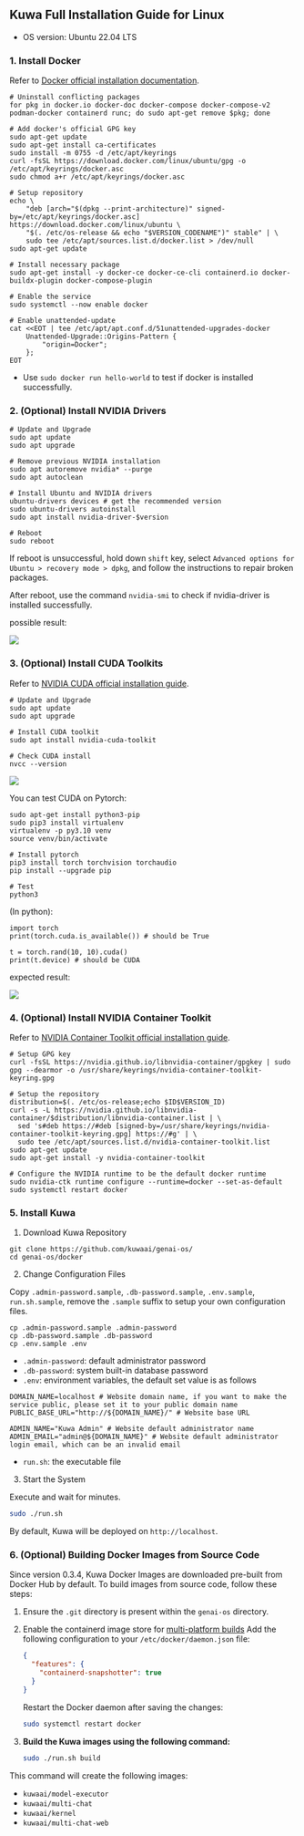 ## Kuwa Full Installation Guide for Linux

* OS version: Ubuntu 22.04 LTS

### 1. Install Docker

Refer to [Docker official installation documentation](https://docs.docker.com/engine/install/).

```sh=
# Uninstall conflicting packages
for pkg in docker.io docker-doc docker-compose docker-compose-v2 podman-docker containerd runc; do sudo apt-get remove $pkg; done

# Add docker's official GPG key
sudo apt-get update
sudo apt-get install ca-certificates
sudo install -m 0755 -d /etc/apt/keyrings
curl -fsSL https://download.docker.com/linux/ubuntu/gpg -o /etc/apt/keyrings/docker.asc
sudo chmod a+r /etc/apt/keyrings/docker.asc

# Setup repository
echo \
    "deb [arch="$(dpkg --print-architecture)" signed-by=/etc/apt/keyrings/docker.asc] https://download.docker.com/linux/ubuntu \
    "$(. /etc/os-release && echo "$VERSION_CODENAME")" stable" | \
    sudo tee /etc/apt/sources.list.d/docker.list > /dev/null
sudo apt-get update

# Install necessary package
sudo apt-get install -y docker-ce docker-ce-cli containerd.io docker-buildx-plugin docker-compose-plugin

# Enable the service
sudo systemctl --now enable docker

# Enable unattended-update
cat <<EOT | tee /etc/apt/apt.conf.d/51unattended-upgrades-docker
    Unattended-Upgrade::Origins-Pattern {
        "origin=Docker";
    };
EOT
```

* Use `sudo docker run hello-world` to test if docker is installed successfully.

### 2. (Optional) Install NVIDIA Drivers

```shell=
# Update and Upgrade
sudo apt update
sudo apt upgrade

# Remove previous NVIDIA installation
sudo apt autoremove nvidia* --purge
sudo apt autoclean

# Install Ubuntu and NVIDIA drivers
ubuntu-drivers devices # get the recommended version
sudo ubuntu-drivers autoinstall
sudo apt install nvidia-driver-$version

# Reboot
sudo reboot
```

If reboot is unsuccessful, hold down `shift` key, select `Advanced options for Ubuntu > recovery mode > dpkg`, and follow the instructions to repair broken packages.

After reboot, use the command `nvidia-smi` to check if nvidia-driver is installed successfully.

possible result:

![](./img/docker_installation_1.png)

### 3. (Optional) Install CUDA Toolkits

Refer to [NVIDIA CUDA official installation guide](https://docs.nvidia.com/cuda/cuda-installation-guide-linux/).

```sh=
# Update and Upgrade
sudo apt update
sudo apt upgrade

# Install CUDA toolkit
sudo apt install nvidia-cuda-toolkit

# Check CUDA install
nvcc --version
```
![](./img/docker_installation_2.png)

You can test CUDA on Pytorch:
```sh=
sudo apt-get install python3-pip
sudo pip3 install virtualenv 
virtualenv -p py3.10 venv
source venv/bin/activate

# Install pytorch
pip3 install torch torchvision torchaudio
pip install --upgrade pip

# Test
python3
```

(In python):
```python=
import torch
print(torch.cuda.is_available()) # should be True

t = torch.rand(10, 10).cuda()
print(t.device) # should be CUDA
```

expected result:

![](./img/docker_installation_3.png)

### 4. (Optional) Install NVIDIA Container Toolkit

Refer to [NVIDIA Container Toolkit official installation guide](https://docs.nvidia.com/datacenter/cloud-native/container-toolkit/latest/install-guide.html).

```sh=
# Setup GPG key
curl -fsSL https://nvidia.github.io/libnvidia-container/gpgkey | sudo gpg --dearmor -o /usr/share/keyrings/nvidia-container-toolkit-keyring.gpg

# Setup the repository
distribution=$(. /etc/os-release;echo $ID$VERSION_ID)
curl -s -L https://nvidia.github.io/libnvidia-container/$distribution/libnvidia-container.list | \
  sed 's#deb https://#deb [signed-by=/usr/share/keyrings/nvidia-container-toolkit-keyring.gpg] https://#g' | \
  sudo tee /etc/apt/sources.list.d/nvidia-container-toolkit.list
sudo apt-get update
sudo apt-get install -y nvidia-container-toolkit

# Configure the NVIDIA runtime to be the default docker runtime
sudo nvidia-ctk runtime configure --runtime=docker --set-as-default
sudo systemctl restart docker
```

### 5. Install Kuwa

1. Download Kuwa Repository

```sh=
git clone https://github.com/kuwaai/genai-os/
cd genai-os/docker
```

2. Change Configuration Files

Copy `.admin-password.sample`, `.db-password.sample`, `.env.sample`, `run.sh.sample`, remove the `.sample` suffix to setup your own configuration files.

```sh=
cp .admin-password.sample .admin-password
cp .db-password.sample .db-password
cp .env.sample .env
```

* `.admin-password`: default administrator password
* `.db-password`: system built-in database password
* `.env`: environment variables, the default set value is as follows
```tx
DOMAIN_NAME=localhost # Website domain name, if you want to make the service public, please set it to your public domain name
PUBLIC_BASE_URL="http://${DOMAIN_NAME}/" # Website base URL

ADMIN_NAME="Kuwa Admin" # Website default administrator name
ADMIN_EMAIL="admin@${DOMAIN_NAME}" # Website default administrator login email, which can be an invalid email
```
* `run.sh`: the executable file

3. Start the System

Execute and wait for minutes.

```sh
sudo ./run.sh
```

By default, Kuwa will be deployed on `http://localhost`.

### 6. (Optional) Building Docker Images from Source Code

Since version 0.3.4, Kuwa Docker Images are downloaded pre-built from Docker Hub by default. To build images from source code, follow these steps:

1. Ensure the `.git` directory is present within the `genai-os` directory.
2. Enable the containerd image store for [multi-platform builds](https://docs.docker.com/build/building/multi-platform/#enable-the-containerd-image-store)
    Add the following configuration to your `/etc/docker/daemon.json` file:

    ```json
    {
      "features": {
        "containerd-snapshotter": true
      }
    }
    ```
    Restart the Docker daemon after saving the changes:
    ```sh
    sudo systemctl restart docker
    ```
3. **Build the Kuwa images using the following command:**
    ```sh
    sudo ./run.sh build
    ```

This command will create the following images: 

- `kuwaai/model-executor`
- `kuwaai/multi-chat`
- `kuwaai/kernel`
- `kuwaai/multi-chat-web`